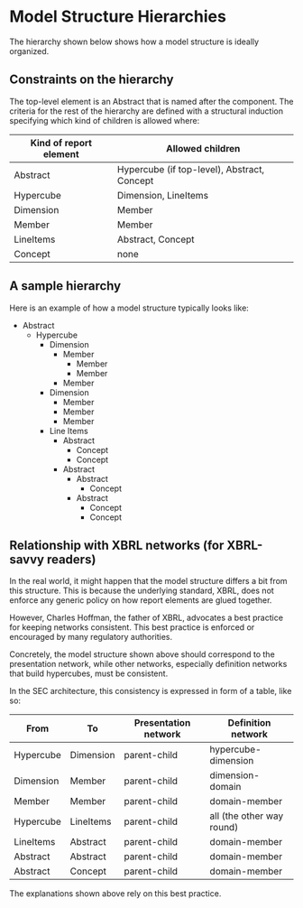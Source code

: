 Model Structure Hierarchies
===========================

The hierarchy shown below shows how a model structure is ideally organized.

Constraints on the hierarchy
----------------------------

The top-level element is an Abstract that is named after the component. The criteria for the rest of the hierarchy are defined with a structural induction specifying which kind of children is allowed where:

| Kind of report element |  Allowed children                           |
|------------------------|---------------------------------------------|
| Abstract               | Hypercube (if top-level), Abstract, Concept |
| Hypercube              | Dimension, LineItems                        |
| Dimension              | Member                                      |
| Member                 | Member                                      |
| LineItems              | Abstract, Concept                           |
| Concept                | none                                        |

A sample hierarchy
------------------

Here is an example of how a model structure typically looks like:

- Abstract
  - Hypercube
    - Dimension
      - Member
        - Member
        - Member
      - Member
    - Dimension
      - Member
      - Member
      - Member
    - Line Items
      - Abstract
        - Concept
        - Concept
      - Abstract
        - Abstract
          - Concept
        - Abstract
          - Concept
          - Concept

Relationship with XBRL networks (for XBRL-savvy readers)
--------------------------------------------------------

In the real world, it might happen that the model structure differs a bit from this structure. This is because the underlying standard, XBRL, does not enforce any generic policy on how report elements are glued together.

However, Charles Hoffman, the father of XBRL, advocates a best practice for keeping networks consistent. This best practice is enforced or encouraged by many regulatory authorities.

Concretely, the model structure shown above should correspond to the presentation network, while other networks, especially definition networks that build hypercubes, must be consistent.

In the SEC architecture, this consistency is expressed in form of a table, like so:

| From      | To        | Presentation network | Definition network        |
|-----------|-----------|----------------------|---------------------------|
| Hypercube | Dimension | parent-child         | hypercube-dimension       |
| Dimension | Member    | parent-child         | dimension-domain          |
| Member    | Member    | parent-child         | domain-member             |
| Hypercube | LineItems | parent-child         | all (the other way round) |
| LineItems | Abstract  | parent-child         | domain-member             |
| Abstract  | Abstract  | parent-child         | domain-member             |
| Abstract  | Concept   | parent-child         | domain-member             |

The explanations shown above rely on this best practice.
